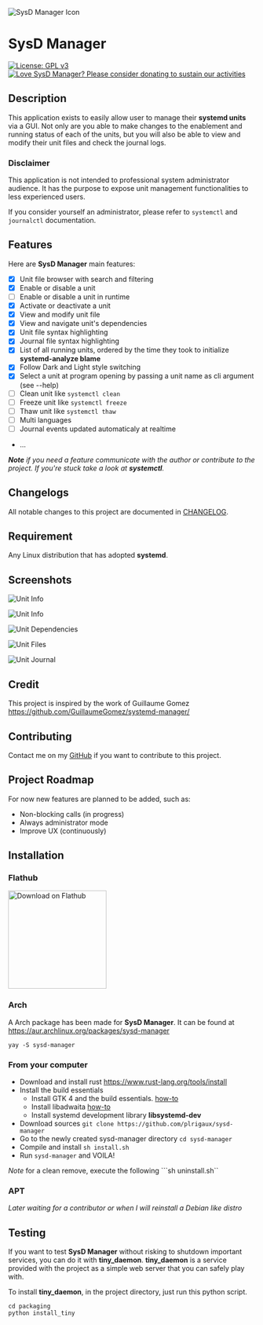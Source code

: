 ![SysD Manager Icon](data/icons/hicolor/scalable/apps/io.github.plrigaux.sysd-manager.svg "App Icon")

# SysD Manager

[![License: GPL v3](https://img.shields.io/badge/License-GPLv3-blue.svg)](https://raw.githubusercontent.com/plrigaux/sysd-manager/refs/heads/main/LICENSE) [![Love SysD Manager? Please consider donating to sustain our activities](https://img.shields.io/static/v1?label=Sponsor&message=%E2%9D%A4&logo=GitHub&color=%23fe8e86&style=flat)](https://github.com/sponsors/plrigaux)

## Description
This application exists to easily allow user to manage their **systemd units** via a GUI. Not only are you able to make changes to the enablement and running status of each of the units, but you will also be able to view and modify their unit files and check the journal logs. 

### Disclaimer
This application is not intended to professional system administrator audience. It has the purpose to expose unit management functionalities to less experienced users.

If you consider yourself an administrator, please refer to `systemctl` and `journalctl` documentation.

## Features

Here are __SysD Manager__ main features:
* [x] Unit file browser with search and filtering
* [x] Enable or disable a unit
* [ ] Enable or disable a unit in runtime
* [x] Activate or deactivate a unit
* [x] View and modify unit file
* [x] View and navigate unit's dependencies
* [x] Unit file syntax highlighting 
* [x] Journal file syntax highlighting 
* [x] List of all running units, ordered by the time they took to initialize __systemd-analyze blame__
* [x] Follow Dark and Light style switching
* [x] Select a unit at program opening by passing a unit name as cli argument (see --help)
* [ ] Clean unit like `systemctl clean`
* [ ] Freeze unit like `systemctl freeze`
* [ ] Thaw unit like `systemctl thaw`
* [ ] Multi languages
* [ ] Journal events updated automaticaly at realtime
* ...

*__Note__ if you need a feature communicate with the author or contribute to the project. If you're stuck take a look at __systemctl__.*

## Changelogs

All notable changes to this project are documented in [CHANGELOG](CHANGELOG.md).


## Requirement

Any Linux distribution that has adopted **systemd**.

## Screenshots

![Unit Info](screenshots/unit_info_dark.png)

![Unit Info](screenshots/unit_info.png)

![Unit Dependencies](screenshots/dependencies_dark.png)

![Unit Files](screenshots/unit_file_dark.png)

![Unit Journal](screenshots/journal_dark.png)


## Credit
This project is inspired by the work of Guillaume Gomez https://github.com/GuillaumeGomez/systemd-manager/

## Contributing
Contact me on my [GitHub](https://github.com/plrigaux/sysd-manager) if you want to contribute to this project.

## Project Roadmap
For now new features are planned to be added, such as:

* Non-blocking calls (in progress)
* Always administrator mode
* Improve UX (continuously)

## Installation

### Flathub

<a href="https://flathub.org/apps/io.github.plrigaux.sysd-manager"><img width="200" alt="Download on Flathub" src="https://
flathub.org/api/badge?svg"/></a>

### Arch

A Arch package has been made for __SysD Manager__. It can be found at https://aur.archlinux.org/packages/sysd-manager
```
yay -S sysd-manager
```

### From your computer

* Download and install rust https://www.rust-lang.org/tools/install
* Install the build essentials
  * Install GTK 4 and the build essentials. [how-to](https://gtk-rs.org/gtk4-rs/stable/latest/book/installation_linux.html)
  * Install libadwaita [how-to](https://gtk-rs.org/gtk4-rs/stable/latest/book/libadwaita.html)
  * Install systemd development library **libsystemd-dev**
* Download sources ```git clone https://github.com/plrigaux/sysd-manager```
* Go to the newly created sysd-manager directory ```cd sysd-manager```
* Compile and install  ```sh install.sh```
* Run ```sysd-manager``` and VOILA!


_Note_ for a clean remove, execute the following ```sh uninstall.sh``


### APT
*Later waiting for a contributor or when I will reinstall a Debian like distro*


## Testing

If you want to test **SysD Manager** without risking to shutdown important services, you can do it with **tiny_daemon**. **tiny_daemon** is a service provided with the project as a simple web server that you can safely play with.

To install **tiny_daemon**, in the project directory, just run this python script.


```
cd packaging
python install_tiny 
``` 


